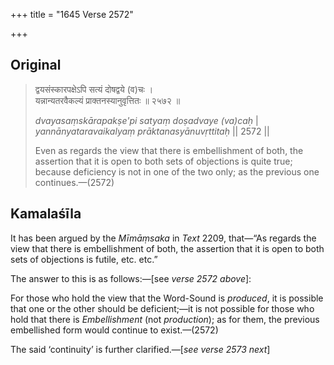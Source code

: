 +++
title = "1645 Verse 2572"

+++
## Original 
>
> द्वयसंस्कारपक्षेऽपि सत्यं दोषद्वये (व)चः ।  
> यन्नान्यतरवैकल्यं प्राक्तनस्यानुवृत्तितः ॥ २५७२ ॥ 
>
> *dvayasaṃskārapakṣe'pi satyaṃ doṣadvaye (va)caḥ* \|  
> *yannānyataravaikalyaṃ prāktanasyānuvṛttitaḥ* \|\| 2572 \|\| 
>
> Even as regards the view that there is embellishment of both, the assertion that it is open to both sets of objections is quite true; because deficiency is not in one of the two only; as the previous one continues.—(2572)



## Kamalaśīla

It has been argued by the *Mīmāṃsaka* in *Text* 2209, that—“As regards the view that there is embellishment of both, the assertion that it is open to both sets of objections is futile, etc. etc.”

The answer to this is as follows:—[see *verse 2572 above*]:

For those who hold the view that the Word-Sound is *produced*, it is possible that one or the other should be deficient;—it is not possible for those who hold that there is *Embellishment* (not *production*); as for them, the previous embellished form would continue to exist.—(2572)

The said ‘continuity’ is further clarified.—[*see verse 2573 next*]


